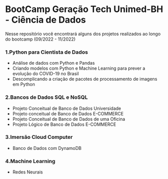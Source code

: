 # BootCamp Geração Tech Unimed-BH - Ciência de Dados
Nesse repositório você encontrará alguns dos projetos realizados ao longo do bootcamp (09/2022 - 11/2022)

### 1.Python para Cientista de Dados
- Análise de dados com Python e Pandas
- Criando modelos com Python e Machine Learning para prever a evolução do COVID-19 no Brasil
- Descomplicando a criação de pacotes de processamento de imagens em Python

### 2.Bancos de Dados SQL e NoSQL
- Projeto Conceitual de Banco de Dados Universidade
- Projeto conceitual de Banco de Dados E-COMMERCE
- Projeto Conceitual de Banco de Dados de uma Oficina
- Projeto Lógico de Banco de Dados E-COMMERCE

### 3.Imersão Cloud Computer
- Banco de Dados com DynamoDB

### 4.Machine Learning
- Redes Neurais
